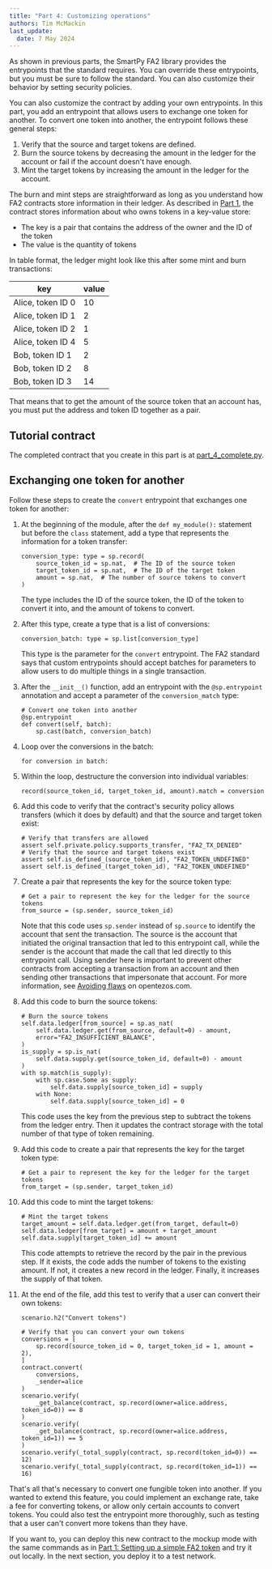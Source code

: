 ```yaml
---
title: "Part 4: Customizing operations"
authors: Tim McMackin
last_update:
  date: 7 May 2024
---
```


As shown in previous parts, the SmartPy FA2 library provides the entrypoints that the standard requires.
You can override these entrypoints, but you must be sure to follow the standard.
You can also customize their behavior by setting security policies.
<!-- TODO add link to security policy doc when new docs come out -->

You can also customize the contract by adding your own entrypoints.
In this part, you add an entrypoint that allows users to exchange one token for another.
To convert one token into another, the entrypoint follows these general steps:

1. Verify that the source and target tokens are defined.
1. Burn the source tokens by decreasing the amount in the ledger for the account or fail if the account doesn't have enough.
1. Mint the target tokens by increasing the amount in the ledger for the account.

The burn and mint steps are straightforward as long as you understand how FA2 contracts store information in their ledger.
As described in [Part 1](./basic-fa2-token), the contract stores information about who owns tokens in a key-value store:

- The key is a pair that contains the address of the owner and the ID of the token
- The value is the quantity of tokens

In table format, the ledger might look like this after some mint and burn transactions:

key | value
--- | ---
Alice, token ID 0 | 10
Alice, token ID 1 | 2
Alice, token ID 2 | 1
Alice, token ID 4 | 5
Bob, token ID 1 | 2
Bob, token ID 2 | 8
Bob, token ID 3 | 14

That means that to get the amount of the source token that an account has, you must put the address and token ID together as a pair.

## Tutorial contract

The completed contract that you create in this part is at [part_4_complete.py](https://github.com/trilitech/tutorial-applications/blob/main/smartpy_fa2_fungible/part_4_complete.py).

## Exchanging one token for another

Follow these steps to create the `convert` entrypoint that exchanges one token for another:

1. At the beginning of the module, after the `def my_module():` statement but before the `class` statement, add a type that represents the information for a token transfer:

   ```smartpy
   conversion_type: type = sp.record(
       source_token_id = sp.nat,  # The ID of the source token
       target_token_id = sp.nat,  # The ID of the target token
       amount = sp.nat,  # The number of source tokens to convert
   )
   ```

   The type includes the ID of the source token, the ID of the token to convert it into, and the amount of tokens to convert.

1. After this type, create a type that is a list of conversions:

   ```smartpy
   conversion_batch: type = sp.list[conversion_type]
   ```

   This type is the parameter for the `convert` entrypoint.
   The FA2 standard says that custom entrypoints should accept batches for parameters to allow users to do multiple things in a single transaction.

1. After the `__init__()` function, add an entrypoint with the `@sp.entrypoint` annotation and accept a parameter of the `conversion_match` type:

   ```smartpy
   # Convert one token into another
   @sp.entrypoint
   def convert(self, batch):
       sp.cast(batch, conversion_batch)
   ```

1. Loop over the conversions in the batch:

   ```smartpy
   for conversion in batch:
   ```

1. Within the loop, destructure the conversion into individual variables:

   ```smartpy
   record(source_token_id, target_token_id, amount).match = conversion
   ```

1. Add this code to verify that the contract's security policy allows transfers (which it does by default) and that the source and target token exist:

   ```smartpy
   # Verify that transfers are allowed
   assert self.private.policy.supports_transfer, "FA2_TX_DENIED"
   # Verify that the source and target tokens exist
   assert self.is_defined_(source_token_id), "FA2_TOKEN_UNDEFINED"
   assert self.is_defined_(target_token_id), "FA2_TOKEN_UNDEFINED"
   ```

1. Create a pair that represents the key for the source token type:

   ```smartpy
   # Get a pair to represent the key for the ledger for the source tokens
   from_source = (sp.sender, source_token_id)
   ```

   Note that this code uses `sp.sender` instead of `sp.source` to identify the account that sent the transaction.
   The source is the account that initiated the original transaction that led to this entrypoint call, while the sender is the account that made the call that led directly to this entrypoint call.
   Using sender here is important to prevent other contracts from accepting a transaction from an account and then sending other transactions that impersonate that account.
   For more information, see [Avoiding flaws](https://opentezos.com/smart-contracts/avoiding-flaws) on opentezos.com.

1. Add this code to burn the source tokens:

   ```smartpy
   # Burn the source tokens
   self.data.ledger[from_source] = sp.as_nat(
       self.data.ledger.get(from_source, default=0) - amount,
       error="FA2_INSUFFICIENT_BALANCE",
   )
   is_supply = sp.is_nat(
       self.data.supply.get(source_token_id, default=0) - amount
   )
   with sp.match(is_supply):
       with sp.case.Some as supply:
           self.data.supply[source_token_id] = supply
       with None:
           self.data.supply[source_token_id] = 0
   ```

   This code uses the key from the previous step to subtract the tokens from the ledger entry.
   Then it updates the contract storage with the total number of that type of token remaining.

1. Add this code to create a pair that represents the key for the target token type:

   ```smartpy
   # Get a pair to represent the key for the ledger for the target tokens
   from_target = (sp.sender, target_token_id)
   ```

1. Add this code to mint the target tokens:

   ```smartpy
   # Mint the target tokens
   target_amount = self.data.ledger.get(from_target, default=0)
   self.data.ledger[from_target] = amount + target_amount
   self.data.supply[target_token_id] += amount
   ```

   This code attempts to retrieve the record by the pair in the previous step.
   If it exists, the code adds the number of tokens to the existing amount.
   If not, it creates a new record in the ledger.
   Finally, it increases the supply of that token.

1. At the end of the file, add this test to verify that a user can convert their own tokens:

   ```smartpy
   scenario.h2("Convert tokens")

   # Verify that you can convert your own tokens
   conversions = [
       sp.record(source_token_id = 0, target_token_id = 1, amount = 2),
   ]
   contract.convert(
       conversions,
       _sender=alice
   )
   scenario.verify(
       _get_balance(contract, sp.record(owner=alice.address, token_id=0)) == 8
   )
   scenario.verify(
       _get_balance(contract, sp.record(owner=alice.address, token_id=1)) == 5
   )
   scenario.verify(_total_supply(contract, sp.record(token_id=0)) == 12)
   scenario.verify(_total_supply(contract, sp.record(token_id=1)) == 16)
   ```

That's all that's necessary to convert one fungible token into another.
If you wanted to extend this feature, you could implement an exchange rate, take a fee for converting tokens, or allow only certain accounts to convert tokens.
You could also test the entrypoint more thoroughly, such as testing that a user can't convert more tokens than they have.

If you want to, you can deploy this new contract to the mockup mode with the same commands as in [Part 1: Setting up a simple FA2 token](./basic-fa2-token) and try it out locally.
In the next section, you deploy it to a test network.
